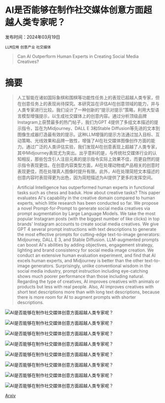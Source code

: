 # AI是否能够在制作社交媒体创意方面超越人类专家呢？

发布时间：2024年03月19日

`LLM应用` `创意产业` `社交媒体`

> Can AI Outperform Human Experts in Creating Social Media Creatives?

# 摘要

> 人工智能在诸如国际象棋和围棋等功能性任务上的表现已超越人类专家，但在创意任务上的表现尚待探究。本研究旨在评估AI在创意领域的能力，并与人类专家进行比较。我们设计了一种创新的“提示对提示”策略，利用大型语言模型增强提示，以生成社交媒体上的创意内容。通过分析顶级品牌Instagram上获赞最多的热门帖子，我们为GPT 4提供了多组文本描述的提示指令，旨在为Midjourney、DALL E 3和Stable Diffusion等先进的文本到图像生成器打造最有效的提示。这种LLM增强的提示方法通过加入目标、互动策略、光线效果和品牌一致性，增强了AI在社交媒体图像创作方面的能力。通过广泛的人类评估实验，我们发现AI在创意表现上超越了人类专家，其中Midjourney表现尤为突出。出乎意料的是，与传统社交媒体行业的认知相反，那些包含引人注目元素的提示指令实际上效果不佳，而更自然的提示指令表现更佳。在创意内容类型方面，AI在处理动物或产品相关的创意时表现更佳，而在处理真人图像时提升有限。此外，AI在处理简短文本描述的创意内容时表现得更为出色，因为简短描述为AI提供了更多的发挥空间。

> Artificial Intelligence has outperformed human experts in functional tasks such as chess and baduk. How about creative tasks? This paper evaluates AI's capability in the creative domain compared to human experts, which little research has been conducted so far. We propose a novel Prompt-for-Prompt to generate social media creatives via prompt augmentation by Large Language Models. We take the most popular Instagram posts (with the biggest number of like clicks) in top brands' Instagram accounts to create social media creatives. We give GPT 4 several prompt instructions with text descriptions to generate the most effective prompts for cutting-edge text-to-image generators: Midjourney, DALL E 3, and Stable Diffusion. LLM-augmented prompts can boost AI's abilities by adding objectives, engagement strategy, lighting and brand consistency for social media image creation. We conduct an extensive human evaluation experiment, and find that AI excels human experts, and Midjourney is better than the other text-to-image generators. Surprisingly, unlike conventional wisdom in the social media industry, prompt instruction including eye-catching shows much poorer performance than those including natural. Regarding the type of creatives, AI improves creatives with animals or products but less with real people. Also, AI improves creatives with short text descriptions more than with long text descriptions, because there is more room for AI to augment prompts with shorter descriptions.

![AI是否能够在制作社交媒体创意方面超越人类专家呢？](../../../paper_images/2404.00018/fig3.png)

![AI是否能够在制作社交媒体创意方面超越人类专家呢？](../../../paper_images/2404.00018/fig4.png)

![AI是否能够在制作社交媒体创意方面超越人类专家呢？](../../../paper_images/2404.00018/fig11.png)

![AI是否能够在制作社交媒体创意方面超越人类专家呢？](../../../paper_images/2404.00018/benz.png)

![AI是否能够在制作社交媒体创意方面超越人类专家呢？](../../../paper_images/2404.00018/coke.png)

![AI是否能够在制作社交媒体创意方面超越人类专家呢？](../../../paper_images/2404.00018/mid6_1.png)

![AI是否能够在制作社交媒体创意方面超越人类专家呢？](../../../paper_images/2404.00018/dall6_1.png)

![AI是否能够在制作社交媒体创意方面超越人类专家呢？](../../../paper_images/2404.00018/sd6_1.png)

[Arxiv](https://arxiv.org/abs/2404.00018)
